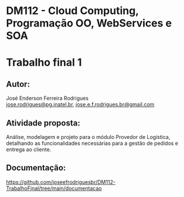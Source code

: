 # DM112 - Cloud Computing, Programação OO, WebServices e SOA

# Trabalho final 1

## Autor: 
José Enderson Ferreira Rodrigues   
jose.rodrigues@pg.inatel.br, jose.e.f.rodrigues.br@gmail.com

## Atividade proposta: 

Análise, modelagem e projeto para o módulo Provedor de Logística, detalhando as funcionalidades necessárias para a gestão de pedidos e entrega ao cliente.

## Documentação: 
https://github.com/joseefrodriguesbr/DM112-TrabalhoFinal/tree/main/documentacao
